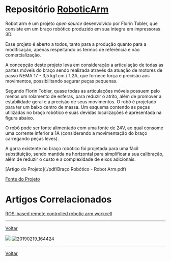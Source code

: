 # Repositório [RoboticArm](https://github.com/LPAE/lpae.github.io/tree/master/estudos/RoboticArm)

Robot arm é um projeto *open* *source* desenvolvido por Florin Tobler, que consiste em um braço robótico produzido em sua íntegra em impressoras 3D. 

Esse projeto é aberto a todos, tanto para a produção quanto para a modificação, apenas respeitando os termos de referência e não comercialização.

A concepção deste projeto leva em consideração a articulação de todas as partes móveis do braço sendo realizada através da atuação de motores de passo NEMA 17 - 3,5 kgf.cm / 1,2A, que fornece força e precisão aos movimentos, possibilitando segurar peças pequenas.

Segundo Florin Tobler, quase todas as articulações móveis possuem pelo menos um rolamento de esferas, para reduzir o atrito, além de promover a estabilidade geral e a precisão de seus movimentos. O robô é projetado para ter um baixo centro de massa. Um esquema contendo as peças utilizadas no braço robótico e suas devidas localizações é apresentada na figura abaixo.  

O robô pode ser fonte alimentado com uma fonte de 24V, ao qual consome uma corrente inferior a 1A (considerando a movimentação do braço carregando peças leves).

A garra existente no braço robótico foi projetada para uma fácil substituição, sendo mantida na horizontal para simplificar a sua calibração, além de reduzir o custo e a complexidade de eixos adicionais. 

[Artigo do Projeto](./pdf/Braço Robótico - Robot Arm.pdf)

[Fonte do Projeto](https://www.thingiverse.com/thing:1718984)

# Artigos Correlacionados
[ROS-based remote controlled robotic arm workcell](https://ieeexplore.ieee.org/document/7066281)

---
[Voltar](https://lpae.github.io/)

![](./Simulation/fundamentals/arm_1.png)
![20190219_164424](https://github.com/LPAE/lpae.github.io/blob/master/estudos/RoboticArm/imagens/Bra%C3%A7o%20img2.jpeg?raw=true)

---
[Voltar](https://lpae.github.io/)
